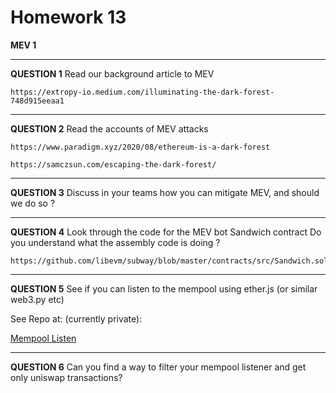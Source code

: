 # Homework 13

**MEV 1**

---

**QUESTION 1**
Read our background article to MEV

    https://extropy-io.medium.com/illuminating-the-dark-forest-748d915eeaa1

---

**QUESTION 2**
Read the accounts of MEV attacks

    https://www.paradigm.xyz/2020/08/ethereum-is-a-dark-forest

    https://samczsun.com/escaping-the-dark-forest/

---

**QUESTION 3**
Discuss in your teams how you can mitigate MEV, and
should we do so ?

---

**QUESTION 4**
Look through the code for the MEV bot Sandwich
contract
Do you understand what the assembly code is doing ?

    https://github.com/libevm/subway/blob/master/contracts/src/Sandwich.sol

---

**QUESTION 5**
See if you can listen to the mempool using ether.js (or
similar web3.py etc)

See Repo at: (currently private):

[Mempool Listen](https://github.com/ecorey/MempoolMonitor)

---

**QUESTION 6**
Can you find a way to filter your mempool listener and
get only uniswap transactions?

